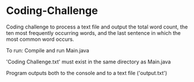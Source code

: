 # Coding-Challenge
Coding challenge to process a text file and output the total word count, the ten most frequently occurring words, and the last sentence in which the most common word occurs.

To run: Compile and run Main.java

'Coding Challenge.txt' must exist in the same directory as Main.java

Program outputs both to the console and to a text file ('output.txt')
